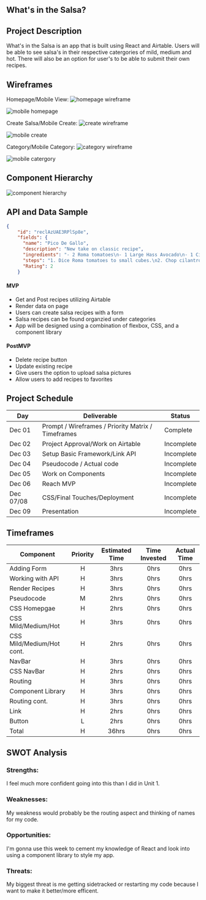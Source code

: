 ## What's in the Salsa?

## Project Description

What's in the Salsa is an app that is built using React and Airtable. Users will be able to see salsa's in their respective catergories of mild, medium and hot. There will also be an option for user's to be able to submit their own recipes.

## Wireframes

Homepage/Mobile View: <img src= 'pictures/Screen Shot 2021-12-01 at 9.21.17 PM.png' alt= 'homepage wireframe'>

<img src= 'pictures/Screen Shot 2021-12-01 at 9.26.45 PM.png' alt= 'mobile homepage'>

Create Salsa/Mobile Create: <img src = 'pictures/Screen Shot 2021-12-01 at 8.09.02 PM.png'  alt = 'create wireframe' >

<img src = 'pictures/Screen Shot 2021-12-01 at 9.02.17 PM.png' alt= 'mobile create'>

Category/Mobile Category: <img src = 'pictures/Screen Shot 2021-12-01 at 9.08.17 PM.png' alt = 'category wireframe'>

<img src= 'pictures/Screen Shot 2021-12-01 at 9.13.30 PM.png' alt = 'mobile catergory'>

## Component Hierarchy

<img src= 'pictures/Screen Shot 2021-12-01 at 9.41.17 PM.png' alt = 'component hierarchy'>

## API and Data Sample

```json
{
    "id": "reclAzUAE3RPlSp8e",
    "fields": {
      "name": "Pico De Gallo",
      "description": "New take on classic recipe",
      "ingredients": "- 2 Roma tomatoes\n- 1 Large Hass Avocado\n- 1 Cilantro bunch\n- 1 Serrano pepper\n- 1/2 oz freshly squeezed lime\n- 1/2 White onion\n",
      "steps": "1. Dice Roma tomatoes to small cubes.\n2. Chop cilantro finely\n3. Cut avocados in half and remove seed. Make sure they're cubed\n4. Grab onion and dice ...",
      "Rating": 2
    }
```

#### MVP

- Get and Post recipes utilizing Airtable
- Render data on page
- Users can create salsa recipes with a form
- Salsa recipes can be found organzied under categories
- App will be designed using a combination of flexbox, CSS, and a component library

#### PostMVP

- Delete recipe button
- Update existing recipe
- Give users the option to upload salsa pictures
- Allow users to add recipes to favorites

## Project Schedule

| Day       | Deliverable                                        | Status     |
| --------- | -------------------------------------------------- | ---------- |
| Dec 01    | Prompt / Wireframes / Priority Matrix / Timeframes | Complete   |
| Dec 02    | Project Approval/Work on Airtable                  | Incomplete |
| Dec 03    | Setup Basic Framework/Link API                     | Incomplete |
| Dec 04    | Pseudocode / Actual code                           | Incomplete |
| Dec 05    | Work on Components                                 | Incomplete |
| Dec 06    | Reach MVP                                          | Incomplete |
| Dec 07/08 | CSS/Final Touches/Deployment                       | Incomplete |
| Dec 09    | Presentation                                       | Incomplete |

## Timeframes

| Component                 | Priority | Estimated Time | Time Invested | Actual Time |
| ------------------------- | :------: | :------------: | :-----------: | :---------: |
| Adding Form               |    H     |      3hrs      |     0hrs      |    0hrs     |
| Working with API          |    H     |      3hrs      |     0hrs      |    0hrs     |
| Render Recipes            |    H     |      3hrs      |     0hrs      |    0hrs     |
| Pseudocode                |    M     |      2hrs      |     0hrs      |    0hrs     |
| CSS Homepgae              |    H     |      2hrs      |     0hrs      |    0hrs     |
| CSS Mild/Medium/Hot       |    H     |      3hrs      |     0hrs      |    0hrs     |
| CSS Mild/Medium/Hot cont. |    H     |      2hrs      |     0hrs      |    0hrs     |
| NavBar                    |    H     |      3hrs      |     0hrs      |    0hrs     |
| CSS NavBar                |    H     |      2hrs      |     0hrs      |    0hrs     |
| Routing                   |    H     |      3hrs      |     0hrs      |    0hrs     |
| Component Library         |    H     |      3hrs      |     0hrs      |    0hrs     |
| Routing cont.             |    H     |      3hrs      |     0hrs      |    0hrs     |
| Link                      |    H     |      2hrs      |     0hrs      |    0hrs     |
| Button                    |    L     |      2hrs      |     0hrs      |    0hrs     |
| Total                     |    H     |     36hrs      |     0hrs      |    0hrs     |

## SWOT Analysis

### Strengths:

I feel much more confident going into this than I did in Unit 1.

### Weaknesses:

My weakness would probably be the routing aspect and thinking of names for my code.

### Opportunities:

I'm gonna use this week to cement my knowledge of React and look into using a component library to style my app.

### Threats:

My biggest threat is me getting sidetracked or restarting my code because I want to make it better/more efficent.
